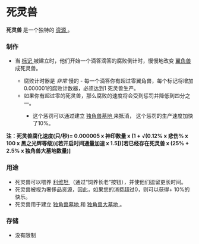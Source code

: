 # 死灵兽
<p>
<strong>
          死灵兽
</strong>
        是一个独特的
<a href="#Resources">
          资源
</a>
        。
</p>

### 制作

<ul>
<li>
            当
<a href="#Religion#Marker">
              标记
</a>
            被建立时，他们开始一个滴答滴答的腐败倒计时，慢慢地改变
<a href="#alicorns">
              翼角兽
</a>
            成死灵兽。
</li>
<ul>
<li>
              腐败计时器是
<em>
                非常
</em>
              慢的 - 每一个滴答你有超过零翼角兽，每个标记将增加0.000001的腐败计数器，必须达到1 死灵兽生产。
</li>
<li>
              如果你有超过零的死灵兽，那么腐败的速度将会受到惩罚并降低到四分之一。
</li>
<ul>
<li>
                这个惩罚可以通过建立
<a href="#Religion#Unicorn_Necropolis">
                  独角兽墓地
</a>
                来抵消，
                这个惩罚的生产速度加快了10%。
</li>
</ul>
</ul>
</ul>

**注：死灵兽腐化速度(只/秒)= 0.000005 x 神印数量 x (1 + √(0.12% x 悲伤% x 100 x 黑之光辉等级))[若开启时间通量加速 x 1.5])[若已经存在死灵兽 x (25% + 2.5% x 独角兽大墓地数量)]**

### 用途

<ul>
<li>
            死灵兽可以喂养
<a href="?file=001-猫咪百科/05-贸易#利维坦">
              利维坦
</a>
            （通过“饲养长老”按钮），并使他们逗留更长时间。
</li>
<li>
            死灵兽被视为奢侈品资源，因此，如果您的消费超过0，则可以获得+ 10%的快乐。
</li>
<li>
            死灵兽用于建立
<a href="#Religion#Unicorn_Graveyard">
              独角兽墓地
</a>
            和
<a href="#Religion#Unicorn_Necropolis">
             独角兽大墓地
</a>
            。
</li>
</ul>

### 存储

<ul>
<li>
            没有限制
</li>
</ul>